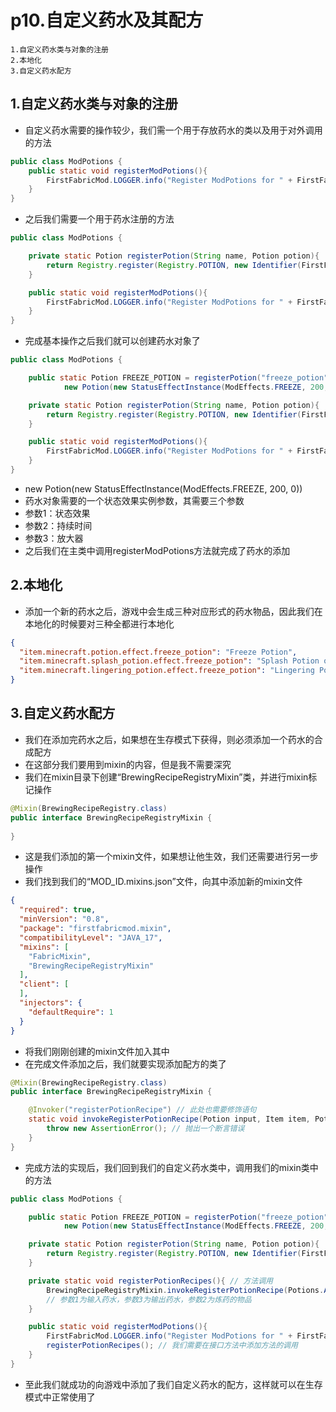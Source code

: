 # p10.自定义药水及其配方

    1.自定义药水类与对象的注册
    2.本地化
    3.自定义药水配方

## 1.自定义药水类与对象的注册
- 自定义药水需要的操作较少，我们需一个用于存放药水的类以及用于对外调用的方法
```java
public class ModPotions {
    public static void registerModPotions(){
        FirstFabricMod.LOGGER.info("Register ModPotions for " + FirstFabricMod.MOD_ID);
    }
}
```
- 之后我们需要一个用于药水注册的方法
```java
public class ModPotions {

    private static Potion registerPotion(String name, Potion potion){
        return Registry.register(Registry.POTION, new Identifier(FirstFabricMod.MOD_ID, name), potion);
    }

    public static void registerModPotions(){
        FirstFabricMod.LOGGER.info("Register ModPotions for " + FirstFabricMod.MOD_ID);
    }
}
```
- 完成基本操作之后我们就可以创建药水对象了
```java
public class ModPotions {

    public static Potion FREEZE_POTION = registerPotion("freeze_potion",
            new Potion(new StatusEffectInstance(ModEffects.FREEZE, 200, 0))); // 创建药水对象

    private static Potion registerPotion(String name, Potion potion){
        return Registry.register(Registry.POTION, new Identifier(FirstFabricMod.MOD_ID, name), potion);
    }

    public static void registerModPotions(){
        FirstFabricMod.LOGGER.info("Register ModPotions for " + FirstFabricMod.MOD_ID);
    }
}
```
- new Potion(new StatusEffectInstance(ModEffects.FREEZE, 200, 0))
- 药水对象需要的一个状态效果实例参数，其需要三个参数
- 参数1：状态效果
- 参数2：持续时间
- 参数3：放大器
- 之后我们在主类中调用registerModPotions方法就完成了药水的添加


## 2.本地化
- 添加一个新的药水之后，游戏中会生成三种对应形式的药水物品，因此我们在本地化的时候要对三种全都进行本地化
```json
{
  "item.minecraft.potion.effect.freeze_potion": "Freeze Potion",
  "item.minecraft.splash_potion.effect.freeze_potion": "Splash Potion of Freeze",
  "item.minecraft.lingering_potion.effect.freeze_potion": "Lingering Potion of Freeze"
}
```


## 3.自定义药水配方
- 我们在添加完药水之后，如果想在生存模式下获得，则必须添加一个药水的合成配方
- 在这部分我们要用到mixin的内容，但是我不需要深究
- 我们在mixin目录下创建“BrewingRecipeRegistryMixin”类，并进行mixin标记操作
```java
@Mixin(BrewingRecipeRegistry.class)
public interface BrewingRecipeRegistryMixin {
    
}
```
- 这是我们添加的第一个mixin文件，如果想让他生效，我们还需要进行另一步操作
- 我们找到我们的“MOD_ID.mixins.json”文件，向其中添加新的mixin文件
```json
{
  "required": true,
  "minVersion": "0.8",
  "package": "firstfabricmod.mixin",
  "compatibilityLevel": "JAVA_17",
  "mixins": [
    "FabricMixin",
    "BrewingRecipeRegistryMixin"
  ],
  "client": [
  ],
  "injectors": {
    "defaultRequire": 1
  }
}
```
- 将我们刚刚创建的mixin文件加入其中
- 在完成文件添加之后，我们就要实现添加配方的类了
```java
@Mixin(BrewingRecipeRegistry.class)
public interface BrewingRecipeRegistryMixin {

    @Invoker("registerPotionRecipe") // 此处也需要修饰语句
    static void invokeRegisterPotionRecipe(Potion input, Item item, Potion output){ // 类需要三个参数
        throw new AssertionError(); // 抛出一个断言错误
    }
}
```
- 完成方法的实现后，我们回到我们的自定义药水类中，调用我们的mixin类中的方法
```java
public class ModPotions {

    public static Potion FREEZE_POTION = registerPotion("freeze_potion",
            new Potion(new StatusEffectInstance(ModEffects.FREEZE, 200, 0)));

    private static Potion registerPotion(String name, Potion potion){
        return Registry.register(Registry.POTION, new Identifier(FirstFabricMod.MOD_ID, name), potion);
    }

    private static void registerPotionRecipes(){ // 方法调用
        BrewingRecipeRegistryMixin.invokeRegisterPotionRecipe(Potions.AWKWARD, ModItems.AMETHYST, ModPotions.FREEZE_POTION);
        // 参数1为输入药水，参数3为输出药水，参数2为炼药的物品
    }

    public static void registerModPotions(){
        FirstFabricMod.LOGGER.info("Register ModPotions for " + FirstFabricMod.MOD_ID);
        registerPotionRecipes(); // 我们需要在接口方法中添加方法的调用
    }
}
```
- 至此我们就成功的向游戏中添加了我们自定义药水的配方，这样就可以在生存模式中正常使用了
